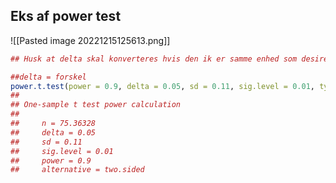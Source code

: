 
## Eks af power test

![[Pasted image 20221215125613.png]]

```R
## Husk at delta skal konverteres hvis den ik er samme enhed som desired mean

##delta = forskel
power.t.test(power = 0.9, delta = 0.05, sd = 0.11, sig.level = 0.01, type = "one.sample") 
## 
## One-sample t test power calculation 
## 
##     n = 75.36328 
##     delta = 0.05 
##     sd = 0.11 
##     sig.level = 0.01 
##     power = 0.9 
##     alternative = two.sided
```
